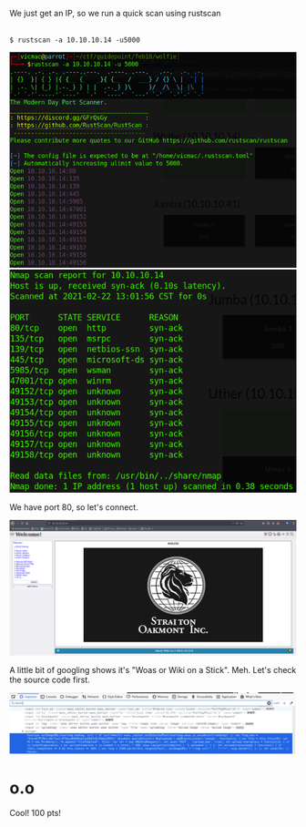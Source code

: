We just get an IP, so we run a quick scan using rustscan

```

$ rustscan -a 10.10.10.14 -u5000

```

![Wolfie](images/wolfie/rust.png "Scanning")
![Wolfie](images/wolfie/nmap.png "Scanning")

We have port 80, so let's connect.

![Wolfie](images/wolfie/woas.png "Wiki on a stick")

A little bit of googling shows it's "Woas or Wiki on a Stick". Meh. Let's check the source code first.

![Wolfie](images/wolfie/flag1.png "Flag!")

# o.o

Cool! 100 pts!